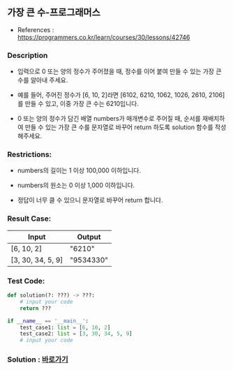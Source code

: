 ## 가장 큰 수-프로그래머스

* References : https://programmers.co.kr/learn/courses/30/lessons/42746

### Description

* 입력으로 0 또는 양의 정수가 주어졌을 때, 정수를 이어 붙여 만들 수 있는 가장 큰 수를 알아내 주세요.

* 예를 들어, 주어진 정수가 [6, 10, 2]라면 [6102, 6210, 1062, 1026, 2610, 2106]를 만들 수 있고, 이중 가장 큰 수는 6210입니다.

* 0 또는 양의 정수가 담긴 배열 numbers가 매개변수로 주어질 때, 순서를 재배치하여 만들 수 있는 가장 큰 수를 문자열로 바꾸어 return 하도록 solution 함수를 작성해주세요.


### Restrictions:

* numbers의 길이는 1 이상 100,000 이하입니다.

* numbers의 원소는 0 이상 1,000 이하입니다.

* 정답이 너무 클 수 있으니 문자열로 바꾸어 return 합니다.

### Result Case:
| Input | Output |
|---|---|
| [6, 10, 2] | 	"6210" |
| [3, 30, 34, 5, 9] | "9534330" |


### Test Code:
```python
def solution(?: ???) -> ???:
    # input your code
    return ???

if __name__ == '__main__':
    test_case1: list = [6, 10, 2]
    test_case2: list = [3, 30, 34, 5, 9]
    # input your code
```

### Solution : [바로가기](https://github.com/takhyun12/Algorithm-Essential-Training/blob/main/Solutions/largest_number.py)
